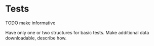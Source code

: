 # Tests

TODO make informative

Have only one or two structures for basic tests. Make additional data downloadable,
describe how.